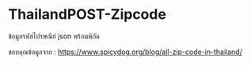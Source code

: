 # ThailandPOST-Zipcode
ข้อมูลรหัสไปรษณีย์ json พร้อมพิกัด

ขอบคุณข้อมูลจาก : https://www.spicydog.org/blog/all-zip-code-in-thailand/
